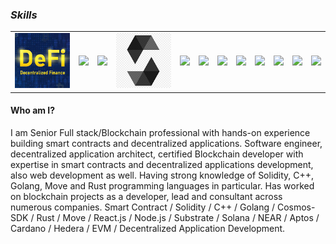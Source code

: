 ### **_Skills_**
<table>
  <tr>
      <td><img src="https://github.com/kroim/profile/blob/master/icons/icon_defi.png?raw=true" width="200"></td>
      <td><img src="https://cdn3d.iconscout.com/3d/premium/thumb/nft-token-5190752-4333512.png" width="200"></td>
      <td><img src="https://cdn-icons-png.flaticon.com/512/5987/5987861.png" width="200"></td>
      <td><img src="https://github.com/kroim/profile/blob/master/icons/icon_solidity.png?raw=true" width="200"></td>
      <td><img src="https://media-thumbs.golden.com/CuShN9NjixqxThETcunHOGjdXU8=/100x100/smart/golden-storage-production.s3.amazonaws.com%2Ftopic_images%2F08d9121e60874b51aebce6a831d1b9ef.png" width="200"></td>
      <td><img src="https://near.org/wp-content/uploads/2021/09/brand-stack-300x300.png" width="200"></td>
      <td><img src="https://tradingplatforms.com/wp-content/uploads/2021/11/solana_logo.png" width="200"></td>
      <td><img src="https://icodrops.com/wp-content/uploads/2022/03/Aptos_logo-150x150.png" width="200"></td>
      <td><img src="https://upload.wikimedia.org/wikipedia/commons/thumb/d/d5/Rust_programming_language_black_logo.svg/106px-Rust_programming_language_black_logo.svg.png" width="200"></td>
      <td><img src="https://cdn.iconscout.com/icon/free/png-128/node-1174925.png" width="200"></td>
      <td><img src="https://cdn.iconscout.com/icon/free/png-128/react-1175109.png" width="200"></td>
      <td><img src="https://cdn.iconscout.com/icon/free/png-128/vue-282497.png" width="200"></td>
  </tr>  
</table>

#### Who am I?

I am Senior Full stack/Blockchain professional with hands-on experience building smart contracts and decentralized applications.
Software engineer, decentralized application architect, certified Blockchain developer with expertise in smart contracts and decentralized applications development, also web development as well. Having strong knowledge of Solidity, C++, Golang, Move and Rust programming languages in particular. Has worked on blockchain projects as a developer, lead and consultant across numerous companies.
Smart Contract / Solidity / C++ / Golang / Cosmos-SDK / Rust / Move / React.js / Node.js / 
Substrate / Solana / NEAR / Aptos / Cardano / Hedera / EVM / Decentralized Application Development.
